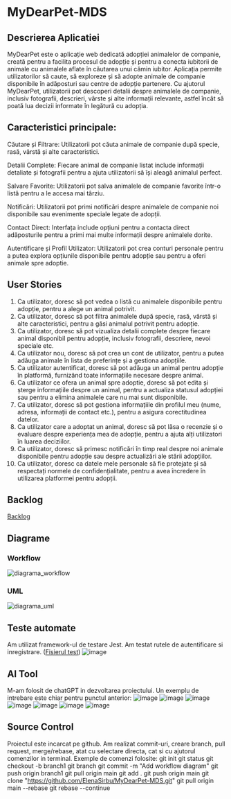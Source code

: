 # MyDearPet-MDS
## Descrierea Aplicatiei
  MyDearPet este o aplicație web dedicată adopției animalelor de companie, creată pentru a facilita procesul de adopție și pentru a conecta iubitorii de animale cu animalele aflate în căutarea unui cămin iubitor. Aplicația permite utilizatorilor să caute, să exploreze și să adopte animale de companie disponibile în adăposturi sau centre de adopție partenere. Cu ajutorul MyDearPet, utilizatorii pot descoperi detalii despre animalele de companie, inclusiv fotografii, descrieri, vârste și alte informații relevante, astfel încât să poată lua decizii informate în legătură cu adopția.
## Caracteristici principale:
Căutare și Filtrare: Utilizatorii pot căuta animale de companie după specie, rasă, vârstă și alte caracteristici.

Detalii Complete: Fiecare animal de companie listat include informații detaliate și fotografii pentru a ajuta utilizatorii să își aleagă animalul perfect.

Salvare Favorite: Utilizatorii pot salva animalele de companie favorite într-o listă pentru a le accesa mai târziu.

Notificări: Utilizatorii pot primi notificări despre animalele de companie noi disponibile sau evenimente speciale legate de adopții.

Contact Direct: Interfața include opțiuni pentru a contacta direct adăposturile pentru a primi mai multe informații despre animalele dorite.

Autentificare și Profil Utilizator: Utilizatorii pot crea conturi personale pentru a putea explora opțiunile disponibile pentru adopție sau pentru a oferi animale spre adoptie.
## User Stories
1. Ca utilizator, doresc să pot vedea o listă cu animalele disponibile pentru adopție, pentru a alege un animal potrivit.
2. Ca utilizator, doresc să pot filtra animalele după specie, rasă, vârstă și alte caracteristici, pentru a găsi animalul potrivit pentru adopție.
3. Ca utilizator, doresc să pot vizualiza detalii complete despre fiecare animal disponibil pentru adopție, inclusiv fotografii, descriere, nevoi speciale etc.
4. Ca utilizator nou, doresc să pot crea un cont de utilizator, pentru a putea adăuga animale în lista de preferințe și a gestiona adopțiile.
5. Ca utilizator autentificat, doresc să pot adăuga un animal pentru adopție în platformă, furnizând toate informațiile necesare despre animal.
6. Ca utilizator ce ofera un animal spre adoptie, doresc să pot edita și șterge informațiile despre un animal, pentru a actualiza statusul adopției sau pentru a elimina animalele care nu mai sunt disponibile.
7. Ca utilizator, doresc să pot gestiona informațiile din profilul meu (nume, adresa, informații de contact etc.), pentru a asigura corectitudinea datelor.
8. Ca utilizator care a adoptat un animal, doresc să pot lăsa o recenzie și o evaluare despre experiența mea de adopție, pentru a ajuta alți utilizatori în luarea deciziilor.
9. Ca utilizator, doresc să primesc notificări în timp real despre noi animale disponibile pentru adopție sau despre actualizări ale stării adopțiilor.
10. Ca utilizator, doresc ca datele mele personale să fie protejate și să respectați normele de confidențialitate, pentru a avea încredere în utilizarea platformei pentru adopții.
## Backlog
[Backlog](https://github.com/users/ElenaSirbu/projects/1)
## Diagrame
### Workflow

![diagrama_workflow](https://github.com/ElenaSirbu/MyDearPet-MDS/assets/62076797/b5c024f0-7d34-4960-adda-1753984ed552)

### UML

![diagrama_uml](https://github.com/ElenaSirbu/MyDearPet-MDS/assets/62076797/60d70f60-663a-47e6-b2b9-c3dce2fd2ddb)

## Teste automate
Am utilizat framework-ul de testare Jest. Am testat rutele de autentificare si inregistrare. ([Fisierul test](app.test.js))
![image](https://github.com/ElenaSirbu/MyDearPet-MDS/assets/62076797/5495abd3-cc64-4057-ba39-d9c7fe2797e7)

## AI Tool
M-am folosit de chatGPT in dezvoltarea proiectului. Un exemplu de intrebare este chiar pentru punctul anterior:
![image](https://github.com/ElenaSirbu/MyDearPet-MDS/assets/62076797/21590a77-4d93-4744-89e8-1157ff55b32e)
![image](https://github.com/ElenaSirbu/MyDearPet-MDS/assets/62076797/1feff72a-463c-49a6-9a9e-c787b62570d4)
![image](https://github.com/ElenaSirbu/MyDearPet-MDS/assets/62076797/1b181f87-7a92-4143-afcf-53398fe02992)
![image](https://github.com/ElenaSirbu/MyDearPet-MDS/assets/62076797/fab24a3e-e1aa-4ca0-b01f-5c17275eac10)
![image](https://github.com/ElenaSirbu/MyDearPet-MDS/assets/62076797/1e5061fc-e8a2-414c-bcfd-694f23e42b5b)
![image](https://github.com/ElenaSirbu/MyDearPet-MDS/assets/62076797/a036860b-6581-4326-880c-abbebf6ad8f3)
![image](https://github.com/ElenaSirbu/MyDearPet-MDS/assets/62076797/0b37be55-77e6-46ee-a74d-7af2f17661e2)

## Source Control
Proiectul este incarcat pe github. Am realizat commit-uri, creare branch, pull request, merge/rebase, atat cu selectare directa, cat si cu ajutorul comenzilor in terminal. Exemple de comenzi folosite:
git init
git status
git checkout -b branch1
git branch
git commit -m "Add workflow diagram"
git push origin branch1
git pull origin main
git add .
git push origin main
git clone "https://github.com/ElenaSirbu/MyDearPet-MDS.git"
git pull origin main --rebase
git rebase --continue 





